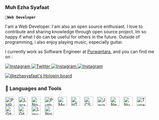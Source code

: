 ### Muh Ezha Syafaat

**`🎈Web Developer`**

I'am a Web Developer. I'am also an open source enthusiast. I love to contribute and sharing knowledge through open source project. Im so happy if what I do can be useful for others in the future. Outside of programming, i also enjoy playing music, especially guitar.

I currently work as Software Engineer at [Purwantara](https://purwantara.id), and you can find me on :
<p align="left">
    <a href="https://www.instagram.com/zhaasyft">
        <img alt="Instagram" title="Follow my instagram" src="https://img.shields.io/badge/-Instagram-%23E4405F?style=for-the-badge&logo=Instagram&logoColor=white">
    </a>
    <a href="https://www.twitter.com/zhaasyft">
        <img alt="Twitter" title="Follow my twitter" src="https://img.shields.io/badge/-Twitter-%231DA1F2?style=for-the-badge&logo=Twitter&logoColor=white">
    </a>
    <a href="https://www.linkedin.com/in/zhaasyft/">
        <img alt="Instagram" title="Follow my instagram" src="https://img.shields.io/badge/-LinkedIn-%230A66C2?style=for-the-badge&logo=LinkedIn&logoColor=white">
    </a>
    <a href="https://speakerdeck.com/ezhasyafaat/open-source-in-fintech-industry">
        <img alt="Instagram" title="My Speaker Deck" src="https://img.shields.io/badge/-Open Source In Fintech Industry-%23009287?style=for-the-badge&logo=Speaker Deck&logoColor=white">
    </a>
</p>

[![@ezhasyafaat's Holopin board](https://holopin.io/api/user/board?user=ezhasyafaat)](https://holopin.io/@ezhasyafaat)

### 🧰 Languages and Tools

<img align="left" alt="PHP" width="30px" style="padding-right:10px;" src="https://cdn.jsdelivr.net/gh/devicons/devicon/icons/php/php-original.svg"/>
<img align="left" alt="Laravel" width="30px" style="padding-right:10px;" src="https://cdn.jsdelivr.net/gh/devicons/devicon/icons/laravel/laravel-plain-wordmark.svg"/>
<img align="left" alt="NodeJS" width="30px" style="padding-right:10px;" src="https://cdn.jsdelivr.net/gh/devicons/devicon/icons/nodejs/nodejs-original.svg"/>
<img align="left" alt="Python" width="30px" style="padding-right:10px;" src="https://cdn.jsdelivr.net/gh/devicons/devicon/icons/python/python-plain.svg" />
<img align="left" alt="MySQL" width="30px" style="padding-right:10px;" src="https://cdn.jsdelivr.net/gh/devicons/devicon/icons/mysql/mysql-original-wordmark.svg"/>
<img align="left" alt="HTML" width="30px" style="padding-right:10px;" src="https://cdn.jsdelivr.net/gh/devicons/devicon/icons/html5/html5-plain.svg" />
<img align="left" alt="CSS" width="30px" style="padding-right:10px;" src="https://cdn.jsdelivr.net/gh/devicons/devicon/icons/css3/css3-plain.svg" />
<img align="left" alt="JavaScript" width="30px" style="padding-right:10px;" src="https://cdn.jsdelivr.net/gh/devicons/devicon/icons/javascript/javascript-plain.svg" />
<img align="left" alt="NextJS" width="30px" style="padding-right:10px;" src="https://cdn.jsdelivr.net/gh/devicons/devicon/icons/nextjs/nextjs-original.svg"/>
<img align="left" alt="NuxtJS" width="30px" style="padding-right:10px;" src="https://cdn.jsdelivr.net/gh/devicons/devicon/icons/nuxtjs/nuxtjs-original.svg"/>
<img align="left" alt="Typescript" width="30px" style="padding-right:10px;" src="https://cdn.jsdelivr.net/gh/devicons/devicon/icons/typescript/typescript-plain.svg" />
<img align="left" alt="Git" width="30px" style="padding-right:10px;" src="https://cdn.jsdelivr.net/gh/devicons/devicon/icons/git/git-original.svg" />
<img align="left" alt="GitHub" width="30px" style="padding-right:10px;" src="https://cdn.jsdelivr.net/gh/devicons/devicon/icons/github/github-original.svg" />
<img align="left" alt="Linux" width="30px" style="padding-right:10px;" src="https://cdn.jsdelivr.net/gh/devicons/devicon/icons/linux/linux-original.svg" />
<img align="left" alt="Nginx" width="30px" style="padding-right:10px;" src="https://cdn.jsdelivr.net/gh/devicons/devicon/icons/nginx/nginx-original.svg" />
